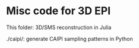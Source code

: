 # Misc code for 3D EPI

This folder: 3D/SMS reconstruction in Julia

./caipi/: generate CAIPI sampling patterns in Python
